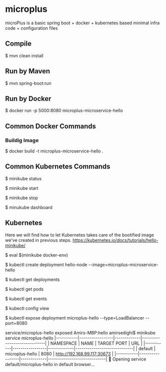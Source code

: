 # microplus
microPlus is a basic spring boot + docker + kubernetes based minimal infra code + configuration files

## Compile
$ mvn clean install

## Run by Maven
$ mvn spring-boot:run

## Run by Docker
$ docker run -p 5000:8080 microplus-microservice-hello


## Common Docker Commands

### Buildig Image
$ docker build -t microplus-microservice-hello .



## Common Kubernetes Commands

$ minikube status

$ minikube start

$ minikube stop

$ minukube dashboard


## Kubernetes
Here we will find how to let Kubernetes takes care of the bootified image we've created in previous steps.
https://kubernetes.io/docs/tutorials/hello-minikube/

$ eval $(minikube docker-env)

$ kubectl create deployment hello-node --image=microplus-microservice-hello

$ kubectl get deployments

$ kubectl get pods

$ kubectl get events

$ kubectl config view

$ kubectl expose deployment microplus-hello --type=LoadBalancer --port=8080

service/microplus-hello exposed
Amirs-MBP:hello amirsedighi$ minikube service microplus-hello
|-----------|-----------------|-------------|-----------------------------|
| NAMESPACE |      NAME       | TARGET PORT |             URL             |
|-----------|-----------------|-------------|-----------------------------|
| default   | microplus-hello |        8080 | http://192.168.99.117:30673 |
|-----------|-----------------|-------------|-----------------------------|
🎉  Opening service default/microplus-hello in default browser...


